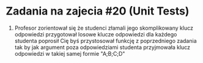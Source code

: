 # Zadania na zajecia #20 (Unit Tests)
1. Profesor zorientował się że studenci złamali jego skomplikowany klucz odpowiedzi
przygotował losowe klucze odpowiedzi dla każdego studenta
poprosił Cię byś przystosował funkcję z poprzedniego zadania tak by jak argument poza odpowiedziami studenta
przyjmowała klucz odpowiedzi w takiej samej formie "A;B;C;D"